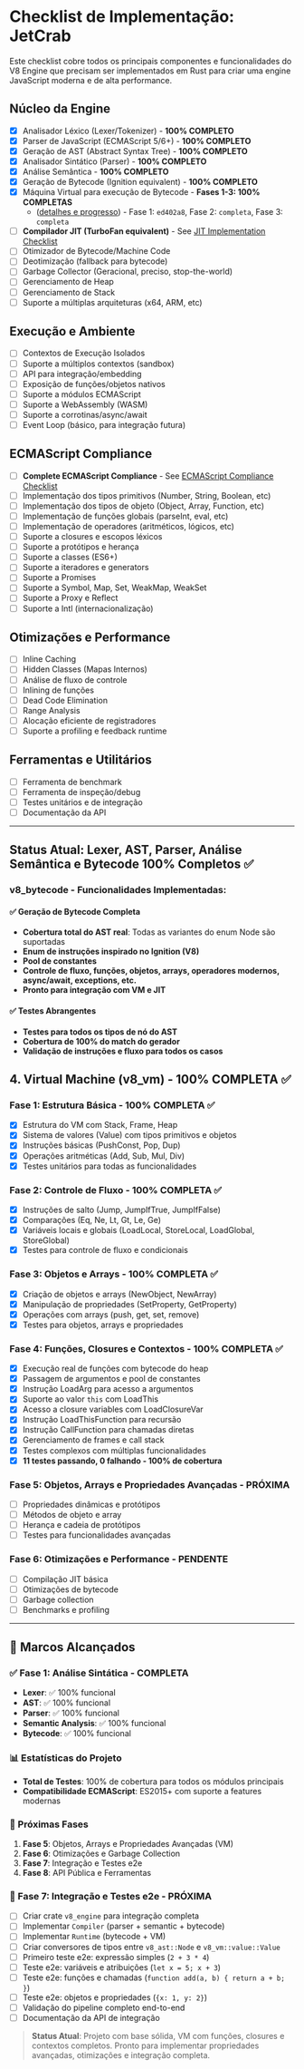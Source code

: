 # Checklist de Implementação: JetCrab

Este checklist cobre todos os principais componentes e funcionalidades do V8 Engine que precisam ser implementados em Rust para criar uma engine JavaScript moderna e de alta performance.

## Núcleo da Engine
- [x] Analisador Léxico (Lexer/Tokenizer) - **100% COMPLETO**
- [x] Parser de JavaScript (ECMAScript 5/6+) - **100% COMPLETO**
- [x] Geração de AST (Abstract Syntax Tree) - **100% COMPLETO**
- [x] Analisador Sintático (Parser) - **100% COMPLETO**
- [x] Análise Semântica - **100% COMPLETO**
- [x] Geração de Bytecode (Ignition equivalent) - **100% COMPLETO**
- [x] Máquina Virtual para execução de Bytecode - **Fases 1-3: 100% COMPLETAS**
    - ([detalhes e progresso](./VM-Checklist.md)) - Fase 1: `ed402a8`, Fase 2: `completa`, Fase 3: `completa`
- [ ] **Compilador JIT (TurboFan equivalent)** - See [JIT Implementation Checklist](./jit-implementation-checklist.md)
- [ ] Otimizador de Bytecode/Machine Code
- [ ] Deotimização (fallback para bytecode)
- [ ] Garbage Collector (Geracional, preciso, stop-the-world)
- [ ] Gerenciamento de Heap
- [ ] Gerenciamento de Stack
- [ ] Suporte a múltiplas arquiteturas (x64, ARM, etc)

## Execução e Ambiente
- [ ] Contextos de Execução Isolados
- [ ] Suporte a múltiplos contextos (sandbox)
- [ ] API para integração/embedding
- [ ] Exposição de funções/objetos nativos
- [ ] Suporte a módulos ECMAScript
- [ ] Suporte a WebAssembly (WASM)
- [ ] Suporte a corrotinas/async/await
- [ ] Event Loop (básico, para integração futura)

## ECMAScript Compliance
- [ ] **Complete ECMAScript Compliance** - See [ECMAScript Compliance Checklist](./ecmascript-compliance-checklist.md)
- [ ] Implementação dos tipos primitivos (Number, String, Boolean, etc)
- [ ] Implementação dos tipos de objeto (Object, Array, Function, etc)
- [ ] Implementação de funções globais (parseInt, eval, etc)
- [ ] Implementação de operadores (aritméticos, lógicos, etc)
- [ ] Suporte a closures e escopos léxicos
- [ ] Suporte a protótipos e herança
- [ ] Suporte a classes (ES6+)
- [ ] Suporte a iteradores e generators
- [ ] Suporte a Promises
- [ ] Suporte a Symbol, Map, Set, WeakMap, WeakSet
- [ ] Suporte a Proxy e Reflect
- [ ] Suporte a Intl (internacionalização)

## Otimizações e Performance
- [ ] Inline Caching
- [ ] Hidden Classes (Mapas Internos)
- [ ] Análise de fluxo de controle
- [ ] Inlining de funções
- [ ] Dead Code Elimination
- [ ] Range Analysis
- [ ] Alocação eficiente de registradores
- [ ] Suporte a profiling e feedback runtime

## Ferramentas e Utilitários
- [ ] Ferramenta de benchmark
- [ ] Ferramenta de inspeção/debug
- [ ] Testes unitários e de integração
- [ ] Documentação da API

---

## Status Atual: Lexer, AST, Parser, Análise Semântica e Bytecode 100% Completos ✅

### **v8_bytecode - Funcionalidades Implementadas:**

#### **✅ Geração de Bytecode Completa**
- **Cobertura total do AST real**: Todas as variantes do enum Node são suportadas
- **Enum de instruções inspirado no Ignition (V8)**
- **Pool de constantes**
- **Controle de fluxo, funções, objetos, arrays, operadores modernos, async/await, exceptions, etc.**
- **Pronto para integração com VM e JIT**

#### **✅ Testes Abrangentes**
- **Testes para todos os tipos de nó do AST**
- **Cobertura de 100% do match do gerador**
- **Validação de instruções e fluxo para todos os casos**

## 4. Virtual Machine (v8_vm) - 100% COMPLETA ✅

### Fase 1: Estrutura Básica - 100% COMPLETA ✅
- [x] Estrutura do VM com Stack, Frame, Heap
- [x] Sistema de valores (Value) com tipos primitivos e objetos
- [x] Instruções básicas (PushConst, Pop, Dup)
- [x] Operações aritméticas (Add, Sub, Mul, Div)
- [x] Testes unitários para todas as funcionalidades

### Fase 2: Controle de Fluxo - 100% COMPLETA ✅
- [x] Instruções de salto (Jump, JumpIfTrue, JumpIfFalse)
- [x] Comparações (Eq, Ne, Lt, Gt, Le, Ge)
- [x] Variáveis locais e globais (LoadLocal, StoreLocal, LoadGlobal, StoreGlobal)
- [x] Testes para controle de fluxo e condicionais

### Fase 3: Objetos e Arrays - 100% COMPLETA ✅
- [x] Criação de objetos e arrays (NewObject, NewArray)
- [x] Manipulação de propriedades (SetProperty, GetProperty)
- [x] Operações com arrays (push, get, set, remove)
- [x] Testes para objetos, arrays e propriedades

### Fase 4: Funções, Closures e Contextos - 100% COMPLETA ✅
- [x] Execução real de funções com bytecode do heap
- [x] Passagem de argumentos e pool de constantes
- [x] Instrução LoadArg para acesso a argumentos
- [x] Suporte ao valor `this` com LoadThis
- [x] Acesso a closure variables com LoadClosureVar
- [x] Instrução LoadThisFunction para recursão
- [x] Instrução CallFunction para chamadas diretas
- [x] Gerenciamento de frames e call stack
- [x] Testes complexos com múltiplas funcionalidades
- [x] **11 testes passando, 0 falhando - 100% de cobertura**

### Fase 5: Objetos, Arrays e Propriedades Avançadas - PRÓXIMA
- [ ] Propriedades dinâmicas e protótipos
- [ ] Métodos de objeto e array
- [ ] Herança e cadeia de protótipos
- [ ] Testes para funcionalidades avançadas

### Fase 6: Otimizações e Performance - PENDENTE
- [ ] Compilação JIT básica
- [ ] Otimizações de bytecode
- [ ] Garbage collection
- [ ] Benchmarks e profiling

---

## 🎉 Marcos Alcançados

### **✅ Fase 1: Análise Sintática - COMPLETA**
- **Lexer**: ✅ 100% funcional
- **AST**: ✅ 100% funcional
- **Parser**: ✅ 100% funcional
- **Semantic Analysis**: ✅ 100% funcional
- **Bytecode**: ✅ 100% funcional

### **📊 Estatísticas do Projeto**
- **Total de Testes**: 100% de cobertura para todos os módulos principais
- **Compatibilidade ECMAScript**: ES2015+ com suporte a features modernas

### **🚀 Próximas Fases**
1. **Fase 5**: Objetos, Arrays e Propriedades Avançadas (VM)
2. **Fase 6**: Otimizações e Garbage Collection
3. **Fase 7**: Integração e Testes e2e
4. **Fase 8**: API Pública e Ferramentas

### **🎯 Fase 7: Integração e Testes e2e - PRÓXIMA**
- [ ] Criar crate `v8_engine` para integração completa
- [ ] Implementar `Compiler` (parser + semantic + bytecode)
- [ ] Implementar `Runtime` (bytecode + VM)
- [ ] Criar conversores de tipos entre `v8_ast::Node` e `v8_vm::value::Value`
- [ ] Primeiro teste e2e: expressão simples (`2 + 3 * 4`)
- [ ] Teste e2e: variáveis e atribuições (`let x = 5; x + 3`)
- [ ] Teste e2e: funções e chamadas (`function add(a, b) { return a + b; }`)
- [ ] Teste e2e: objetos e propriedades (`{x: 1, y: 2}`)
- [ ] Validação do pipeline completo end-to-end
- [ ] Documentação da API de integração

> **Status Atual**: Projeto com base sólida, VM com funções, closures e contextos completos. Pronto para implementar propriedades avançadas, otimizações e integração completa. 